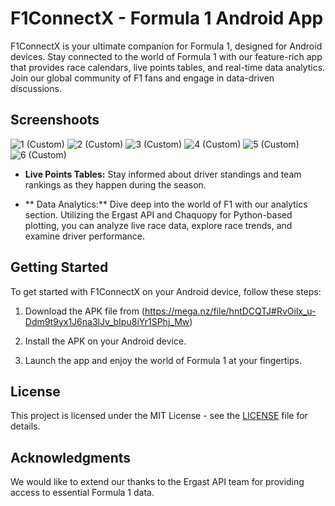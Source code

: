 # F1ConnectX - Formula 1 Android App

F1ConnectX is your ultimate companion for Formula 1, designed for Android devices. Stay connected to the world of Formula 1 with our feature-rich app that provides race calendars, live points tables, and real-time data analytics. Join our global community of F1 fans and engage in data-driven discussions.

## Screenshoots
![1 (Custom)](https://github.com/MXNOJBE/F1ConnectX_AndroidApp/assets/71591667/fed583a4-984e-492d-8566-1d8cbc45bd4d)
![2 (Custom)](https://github.com/MXNOJBE/F1ConnectX_AndroidApp/assets/71591667/2e96c915-69a1-4f6e-82bc-967e2d9ff03a)
![3 (Custom)](https://github.com/MXNOJBE/F1ConnectX_AndroidApp/assets/71591667/d2a7d6ae-6bd3-4390-8cc1-8e8414defdc1)
![4 (Custom)](https://github.com/MXNOJBE/F1ConnectX_AndroidApp/assets/71591667/b312cdcc-a2d8-4972-8a9f-2f5d47cc3a8f)
![5 (Custom)](https://github.com/MXNOJBE/F1ConnectX_AndroidApp/assets/71591667/4cde036f-f253-48a9-b4e0-37136582873f)
![6 (Custom)](https://github.com/MXNOJBE/F1ConnectX_AndroidApp/assets/71591667/29a275de-aa16-4066-8a61-701946321deb)




- **Live Points Tables:** Stay informed about driver standings and team rankings as they happen during the season.

- ** Data Analytics:** Dive deep into the world of F1 with our analytics section. Utilizing the Ergast API and Chaquopy for Python-based plotting, you can analyze live race data, explore race trends, and examine driver performance.

## Getting Started

To get started with F1ConnectX on your Android device, follow these steps:

1. Download the APK file from (https://mega.nz/file/hntDCQTJ#RvOilx_u-Ddm9t9yx1J6na3lJv_bIpu8iYr1SPhj_Mw)

2. Install the APK on your Android device.

3. Launch the app and enjoy the world of Formula 1 at your fingertips.

## License

This project is licensed under the MIT License - see the [LICENSE](LICENSE) file for details.

## Acknowledgments

We would like to extend our thanks to the Ergast API team for providing access to essential Formula 1 data.

